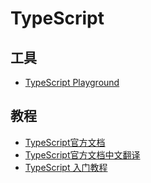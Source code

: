 # TypeScript

## 工具

- [TypeScript Playground](https://www.typescriptlang.org/zh/play)

## 教程

- [TypeScript官方文档](https://www.typescriptlang.org/zh/docs/)
- [TypeScript官方文档中文翻译](https://ts.yayujs.com/)
- [TypeScript 入门教程](https://ts.xcatliu.com/)
